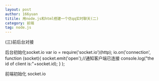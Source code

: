```yaml
---
layout: post
author: 166yuan
titile: 用node.js和html搭建一个仿qq实时聊天(二)
category: 前端
tag: node.js 
---
```


(三)前后台对接

后台初始化socket.io
	var io = require('socket.io')(http);
	io.on('connection', function (socket){
	socket.emit('open');//通知客户端已连接
    console.log("the id of client is:"+socket.id);
	}
	);

前端初始化 socket.io
